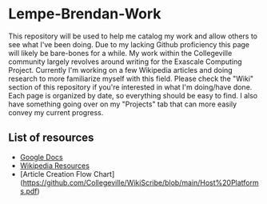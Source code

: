 # Lempe-Brendan-Work
This repository will be used to help me catalog my work and allow others to see what I've been doing. Due to my lacking Github proficiency this page will likely be bare-bones for a while. My work within the Collegeville community largely revolves around writing for the Exascale Computing Project. Currently I'm working on a few Wikipedia articles and doing research to more familiarize myself with this field. Please check the "Wiki" section of this repository if you're interested in what I'm doing/have done. Each page is organized by date, so everything should be easy to find. I also have something going over on my "Projects" tab that can more easily convey my current progress.

## List of resources
- [Google Docs](https://drive.google.com/drive/folders/1k8RXZAl6wsue7XRoa-7dFMJWUSJwIpxP?usp=sharing)
- [Wikipedia Resources](https://en.wikipedia.org/wiki/Wikipedia:Articles_for_creation)
- [Article Creation Flow Chart] (https://github.com/Collegeville/WikiScribe/blob/main/Host%20Platforms.pdf)
